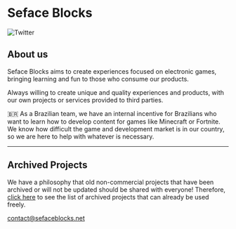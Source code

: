 # Seface Blocks
![Twitter](https://img.shields.io/badge/@SefaceBlocks-00ACEE?&logo=twitter&logoColor=fff) <!-- ![Discord Server](https://img.shields.io/discord/102860784329052160?label=Discord&logo=discord&logoColor=FFF) -->

## About us
Seface Blocks aims to create experiences focused on electronic games, bringing learning and fun to those who consume our products.

Always willing to create unique and quality experiences and products, with our own projects or services provided to third parties.

:brazil: As a Brazilian team, we have an internal incentive for Brazilians who want to learn how to develop content for games like Minecraft or Fortnite. We know how difficult the game and development market is in our country, so we are here to help with whatever is necessary.

---

## Archived Projects

We have a philosophy that old non-commercial projects that have been archived or will not be updated should be shared with everyone! Therefore, [click here](./ARCHIVED_PROJECTS.md) to see the list of archived projects that can already be used freely.

<contact@sefaceblocks.net>
